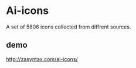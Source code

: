 # Ai-icons

A set of 5806 icons collected from diffrent sources. 

## demo

http://zasyntax.com/ai-icons/
